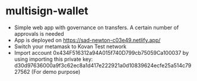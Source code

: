 # multisign-wallet
- Simple web app with governance on transfers. A certain number of approvals is needed
- App is deployed on https://sad-newton-c03e49.netlify.app/
- Switch your metamask to Kovan Test network
- Import account 0x434F516312a94A015f740D799cb75059Ca100037 by using importing this private key: d30d97636000a9f3c62ec8a1d417e222921a0d10839624ecfe25a514c7927562 (For demo purpose)
